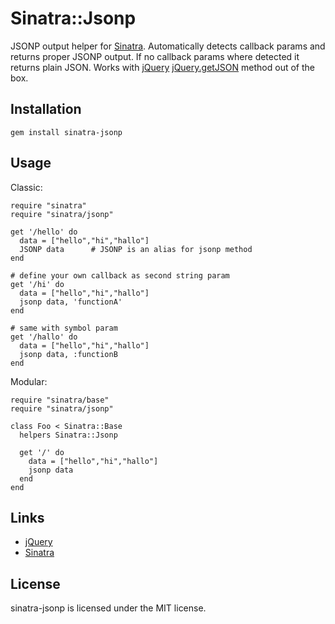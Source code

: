 Sinatra::Jsonp
=================

JSONP output helper for [Sinatra](http://sinatrarb.com). Automatically detects callback params and returns proper JSONP output. 
If no callback params where detected it returns plain JSON.
Works with [jQuery](http://jquery.com) [jQuery.getJSON](http://api.jquery.com/jQuery.getJSON/) method out of the box.


Installation
------------

    gem install sinatra-jsonp

Usage
-----

Classic:

    require "sinatra"
    require "sinatra/jsonp"

    get '/hello' do
      data = ["hello","hi","hallo"]
      JSONP data      # JSONP is an alias for jsonp method
    end

    # define your own callback as second string param
    get '/hi' do
      data = ["hello","hi","hallo"]
      jsonp data, 'functionA'
    end

    # same with symbol param
    get '/hallo' do
      data = ["hello","hi","hallo"]
      jsonp data, :functionB
    end

Modular:

    require "sinatra/base"
    require "sinatra/jsonp"

    class Foo < Sinatra::Base
      helpers Sinatra::Jsonp

      get '/' do
        data = ["hello","hi","hallo"]
        jsonp data
      end
    end


Links
-----

* [jQuery](http://jquery.com)
* [Sinatra](http://www.sinatrarb.com)


License
-------

sinatra-jsonp is licensed under the MIT license.
